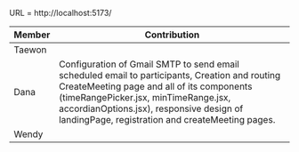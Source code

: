 URL = http://localhost:5173/

| Member | Contribution |
---------|--------------|
| Taewon |     |
| Dana   | Configuration of Gmail SMTP to send email scheduled email to participants, Creation and routing CreateMeeting page and all of its components (timeRangePicker.jsx, minTimeRange.jsx, accordianOptions.jsx), responsive design of landingPage, registration and createMeeting pages.
| Wendy  |     |